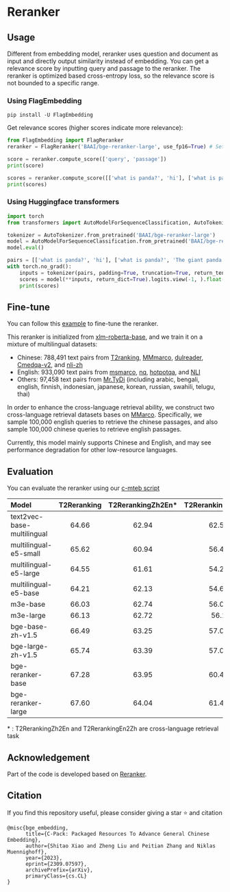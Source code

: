 # Reranker

## Usage 

Different from embedding model, reranker uses question and document as input and directly output similarity instead of embedding. 
You can get a relevance score by inputting query and passage to the reranker. 
The reranker is optimized based cross-entropy loss, so the relevance score is not bounded to a specific range.


### Using FlagEmbedding
```
pip install -U FlagEmbedding
```

Get relevance scores (higher scores indicate more relevance):
```python
from FlagEmbedding import FlagReranker
reranker = FlagReranker('BAAI/bge-reranker-large', use_fp16=True) # Setting use_fp16 to True speeds up computation with a slight performance degradation

score = reranker.compute_score(['query', 'passage'])
print(score)

scores = reranker.compute_score([['what is panda?', 'hi'], ['what is panda?', 'The giant panda (Ailuropoda melanoleuca), sometimes called a panda bear or simply panda, is a bear species endemic to China.']])
print(scores)
```


### Using Huggingface transformers

```python
import torch
from transformers import AutoModelForSequenceClassification, AutoTokenizer

tokenizer = AutoTokenizer.from_pretrained('BAAI/bge-reranker-large')
model = AutoModelForSequenceClassification.from_pretrained('BAAI/bge-reranker-large')
model.eval()

pairs = [['what is panda?', 'hi'], ['what is panda?', 'The giant panda (Ailuropoda melanoleuca), sometimes called a panda bear or simply panda, is a bear species endemic to China.']]
with torch.no_grad():
    inputs = tokenizer(pairs, padding=True, truncation=True, return_tensors='pt', max_length=512)
    scores = model(**inputs, return_dict=True).logits.view(-1, ).float()
    print(scores)
```


## Fine-tune

You can follow this [example](https://github.com/FlagOpen/FlagEmbedding/tree/master/examples/reranker) to fine-tune the reranker.

This reranker is initialized from [xlm-roberta-base](https://huggingface.co/xlm-roberta-base), and we train it on a mixture of multilingual datasets:
- Chinese: 788,491 text pairs from [T2ranking](https://huggingface.co/datasets/THUIR/T2Ranking), [MMmarco](https://github.com/unicamp-dl/mMARCO), [dulreader](https://github.com/baidu/DuReader), [Cmedqa-v2](https://github.com/zhangsheng93/cMedQA2), and [nli-zh](https://huggingface.co/datasets/shibing624/nli_zh)
- English: 933,090 text pairs from [msmarco](https://huggingface.co/datasets/sentence-transformers/embedding-training-data), [nq](https://huggingface.co/datasets/sentence-transformers/embedding-training-data), [hotpotqa](https://huggingface.co/datasets/sentence-transformers/embedding-training-data), and [NLI](https://github.com/princeton-nlp/SimCSE)
- Others: 97,458 text pairs from [Mr.TyDi](https://github.com/castorini/mr.tydi) (including arabic, bengali, english, finnish, indonesian, japanese, korean, russian, swahili, telugu, thai)

In order to enhance the cross-language retrieval ability, we construct two cross-language retrieval datasets bases on [MMarco](https://github.com/unicamp-dl/mMARCO). 
Specifically, we sample 100,000 english queries to retrieve the chinese passages, and also sample 100,000 chinese queries to retrieve english passages.

Currently, this model mainly supports Chinese and English, and may see performance degradation for other low-resource languages.


## Evaluation

You can evaluate the reranker using our [c-mteb script](https://github.com/FlagOpen/FlagEmbedding/tree/master/C_MTEB#evaluate-reranker)

| Model | T2Reranking | T2RerankingZh2En\* | T2RerankingEn2Zh\* | MmarcoReranking | CMedQAv1 | CMedQAv2 |  Avg  |  
|:-------------------------------|:-----------:|:------------------:|:------------------:|:---------------:|:--------:|:--------:|:-----:|  
| text2vec-base-multilingual |    64.66    |       62.94        |       62.51        |      14.37      |  48.46   |   48.6   | 50.26 |  
| multilingual-e5-small |    65.62    |       60.94        |       56.41        |      29.91      |  67.26   |  66.54   | 57.78 |  
| multilingual-e5-large |    64.55    |       61.61        |       54.28        |      28.6       |  67.42   |  67.92   | 57.4  |  
| multilingual-e5-base |    64.21    |       62.13        |       54.68        |      29.5       |  66.23   |  66.98   | 57.29 |  
| m3e-base |    66.03    |       62.74        |       56.07        |      17.51      |  77.05   |  76.76   | 59.36 |  
| m3e-large |    66.13    |       62.72        |        56.1        |      16.46      |  77.76   |  78.27   | 59.57 |  
| bge-base-zh-v1.5 |    66.49    |       63.25        |       57.02        |      29.74      |  80.47   |  84.88   | 63.64 |  
| bge-large-zh-v1.5 |    65.74    |       63.39        |       57.03        |      28.74      |  83.45   |  85.44   | 63.97 |  
| bge-reranker-base |    67.28    |       63.95        |       60.45        |      35.46      |  81.26   |   84.1   | 65.42 |  
| bge-reranker-large |    67.60    |       64.04        |       61.45        |      37.17      |  82.14   |  84.19   | 66.10 |  

\* : T2RerankingZh2En and T2RerankingEn2Zh are cross-language retrieval task



## Acknowledgement

Part of the code is developed based on [Reranker](https://github.com/luyug/Reranker).


## Citation

If you find this repository useful, please consider giving a star :star: and citation

```
@misc{bge_embedding,
      title={C-Pack: Packaged Resources To Advance General Chinese Embedding}, 
      author={Shitao Xiao and Zheng Liu and Peitian Zhang and Niklas Muennighoff},
      year={2023},
      eprint={2309.07597},
      archivePrefix={arXiv},
      primaryClass={cs.CL}
}
```
